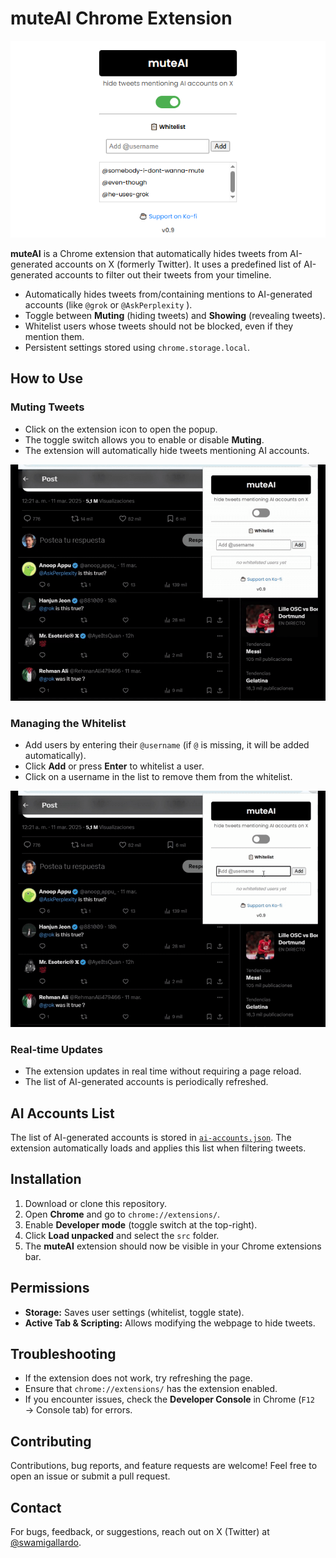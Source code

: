 # muteAI Chrome Extension

![](https://github.com/gallardoS/BlockGrok/blob/main/resources/muteAI-640.png)

**muteAI** is a Chrome extension that automatically hides tweets from AI-generated accounts on X (formerly Twitter). It uses a predefined list of AI-generated accounts to filter out their tweets from your timeline.

- Automatically hides tweets from/containing mentions to AI-generated accounts (like `@grok` or `@AskPerplexity` ).
- Toggle between **Muting** (hiding tweets) and **Showing** (revealing tweets).
- Whitelist users whose tweets should not be blocked, even if they mention them.
- Persistent settings stored using `chrome.storage.local`.

## How to Use
### Muting Tweets
- Click on the extension icon to open the popup.
- The toggle switch allows you to enable or disable **Muting**.
- The extension will automatically hide tweets mentioning AI accounts.

![](https://github.com/gallardoS/BlockGrok/blob/main/resources/toggle.gif)

### Managing the Whitelist

- Add users by entering their `@username` (if `@` is missing, it will be added automatically).
- Click **Add** or press **Enter** to whitelist a user.
- Click on a username in the list to remove them from the whitelist.

![](https://github.com/gallardoS/BlockGrok/blob/main/resources/whitelist.gif)

### Real-time Updates
- The extension updates in real time without requiring a page reload.
- The list of AI-generated accounts is periodically refreshed.

## AI Accounts List
The list of AI-generated accounts is stored in [`ai-accounts.json`](https://github.com/gallardoS/BlockGrok/blob/main/src/ai-accounts.json). The extension automatically loads and applies this list when filtering tweets.

## Installation
1. Download or clone this repository.
2. Open **Chrome** and go to `chrome://extensions/`.
3. Enable **Developer mode** (toggle switch at the top-right).
4. Click **Load unpacked** and select the `src` folder.
5. The **muteAI** extension should now be visible in your Chrome extensions bar.

## Permissions
- **Storage:** Saves user settings (whitelist, toggle state).
- **Active Tab & Scripting:** Allows modifying the webpage to hide tweets.

## Troubleshooting
- If the extension does not work, try refreshing the page.
- Ensure that `chrome://extensions/` has the extension enabled.
- If you encounter issues, check the **Developer Console** in Chrome (`F12` → Console tab) for errors.

## Contributing
Contributions, bug reports, and feature requests are welcome! Feel free to open an issue or submit a pull request.

## Contact
For bugs, feedback, or suggestions, reach out on X (Twitter) at [@swamigallardo](https://x.com/swamigallardo).

